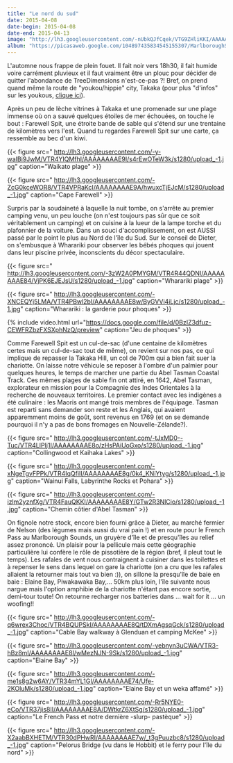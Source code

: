 ```yaml
---
title: "Le nord du sud"
date: 2015-04-08
date-begin: 2015-04-08
date-end: 2015-04-13
image: "http://lh3.googleusercontent.com/-nUbkQJfCqek/VTG9ZHliKKI/AAAAAAAAEfM/GRHHp1gpvd8/s1280/upload_-1.jpg"
album: "https://picasaweb.google.com/104897435834545155307/MarlboroughSound?authkey=Gv1sRgCPCZs9r5homilQE"
---
```


L'automne nous frappe de plein fouet. Il fait noir vers 18h30, il fait humide voire carrément pluvieux et il faut vraiment être un plouc pour décider de quitter l'abondance de TreeDimensions n'est-ce-pas ?! Bref, on prend quand même la route de "youkou/hippie" city, Takaka (pour plus "d'infos" sur les youkous, [clique ici](https://lecouperet.wordpress.com/2011/11/16/les-youkous/)). 

Après un peu de lèche vitrines à Takaka et une promenade sur une plage immense où on a sauvé quelques étoiles de mer échouées, on touche le bout : Farewell Spit, une étroite bande de sable qui s'étend sur une trentaine de kilomètres vers l'est. Quand tu regardes Farewell Spit sur une carte, ça ressemble au bec d'un kiwi.

{{< figure src=" http://lh3.googleusercontent.com/-y-waIBi9JwM/VTR4YIQMfhI/AAAAAAAAE9I/s4rEwOTeW3k/s1280/upload_-1.jpg" caption="Waikato plage" >}}

{{< figure src=" http://lh3.googleusercontent.com/-ZcG0kceWOR8/VTR4VPRaKcI/AAAAAAAAE9A/hwuxcTjEJcM/s1280/upload_-1.jpg" caption="Cape Farewell" >}}

Surpris par la soudaineté à laquelle la nuit tombe, on s'arrête au premier camping venu, un peu louche (on n'est toujours pas sûr que ce soit véritablement un camping) et on cuisine à la lueur de la lampe torche et du plafonnier de la voiture. Dans un souci d'accomplissement, on est AUSSI passé par le point le plus au Nord de l'île du Sud. Sur le conseil de Dieter, on s'embusque à Wharariki pour observer les bébés phoques qui jouent dans leur piscine privée, inconscients du décor spectaculaire.

{{< figure src=" http://lh3.googleusercontent.com/-3zW2A0PMYGM/VTR4R44QDNI/AAAAAAAAE84/VjPK6EJEJsU/s1280/upload_-1.jpg" caption="Wharariki plage" >}}

{{< figure src=" http://lh3.googleusercontent.com/-XNCEQYj5LMA/VTR4PBwl2bI/AAAAAAAAE8w/ByGVVi4iLjc/s1280/upload_-1.jpg" caption="Wharariki : la garderie pour phoques" >}}

{% include video.html url="https://docs.google.com/file/d/0BzIZ3dfuz-CEWFRZbzFXSXphNzQ/preview" caption="Jeu de phoques" >}}

Comme Farewell Spit est un cul-de-sac (d'une centaine de kilomètres certes mais un cul-de-sac tout de même), on revient sur nos pas, ce qui implique de repasser la Takaka Hill, un col de 700m qui a bien fait suer la chariotte. On laisse notre véhicule se reposer à l'ombre d'un palmier pour quelques heures, le temps de marcher une partie du Abel Tasman Coastal Track. Ces mêmes plages de sable fin ont attiré, en 1642, Abel Tasman, explorateur en mission pour la Compagnie des Indes Orientales à la recherche de nouveaux territoires. Le premier contact avec les indigènes a été culinaire : les Maoris ont mangé trois membres de l'équipage. Tasman est reparti sans demander son reste et les Anglais, qui avaient apparemment moins de goût, sont revenus en 1769 (et on se demande pourquoi il n'y a pas de bons fromages en Nouvelle-Zélande?).

{{< figure src=" http://lh3.googleusercontent.com/-tJxMD0--Tuc/VTR4LlPIj1I/AAAAAAAAE8o/zHsPAiUoGxo/s1280/upload_-1.jpg" caption="Collingwood et Kaihaka Lakes" >}}

{{< figure src=" http://lh3.googleusercontent.com/-xNgeTgvFPPk/VTR4IqQfiII/AAAAAAAAE8g/0k4_KNiYtyg/s1280/upload_-1.jpg" caption="Wainui Falls, Labyrinthe Rocks et Pohara" >}}

{{< figure src=" http://lh3.googleusercontent.com/-izlm2yznfXg/VTR4FauQKKI/AAAAAAAAE8Y/GTw2R3NlCio/s1280/upload_-1.jpg" caption="Chemin côtier d'Abel Tasman" >}}

On fignole notre stock, encore bien fourni grâce à Dieter, au marché fermier de Nelson (des légumes mais aussi du vrai pain !) et en route pour le French Pass au Marlborough Sounds, un gruyère d'île et de presqu'îles au relief assez prononcé. Un plaisir pour la pellicule mais cette géographie particulière lui confère le rôle de pissotière de la région (bref, il pleut tout le temps). Les rafales de vent nous contraignent à cuisiner dans les toilettes et à repenser le sens dans lequel on gare la chariotte (on a cru que les rafales allaient la retourner mais tout va bien :)), on sillone la presqu'île de baie en baie : Elaine Bay, Piwakawaka Bay,... 50km plus loin, l'île suivante nous nargue mais l'option amphibie de la chariotte n'étant pas encore sortie, demi-tour toute! On retourne recharger nos batteries dans ... wait for it ... un woofing!!

{{< figure src=" http://lh3.googleusercontent.com/-q6wrex3Choc/VTR4BQUPSkI/AAAAAAAAE8Q/tDXmAgsqGck/s1280/upload_-1.jpg" caption="Cable Bay walkway à Glenduan et camping McKee" >}}

{{< figure src=" http://lh3.googleusercontent.com/-yebnyn3uCWA/VTR3-hBz8mI/AAAAAAAAE8I/wMezNJN-9Sk/s1280/upload_-1.jpg" caption="Elaine Bay" >}}

{{< figure src=" http://lh3.googleusercontent.com/-me1s8g2w6AY/VTR34mYL1GI/AAAAAAAAE74/Ufe-2KOluMk/s1280/upload_-1.jpg" caption="Elaine Bay et un weka affamé" >}}

{{< figure src=" http://lh3.googleusercontent.com/-Rr5NYE0-eCo/VTR37jis8II/AAAAAAAAE8A/DWtkrZ6XtSg/s1280/upload_-1.jpg" caption="Le French Pass et notre dernière -slurp- pastèque" >}}

{{< figure src=" http://lh3.googleusercontent.com/-X2aabBXHETM/VTR30dPHwRI/AAAAAAAAE7w/_t3gPuuzbc8/s1280/upload_-1.jpg" caption="Pelorus Bridge (vu dans le Hobbit) et le ferry pour l'île du nord" >}}









